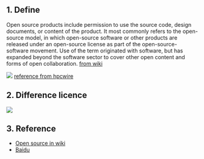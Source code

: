 
##  1. Define
Open source products include permission to use the source code, design documents, or content of the product. It most commonly refers to the open-source model, in which open-source software or other products are released under an open-source license as part of the open-source-software movement. Use of the term originated with software, but has expanded beyond the software sector to cover other open content and forms of open collaboration.
[from wiki](https://en.wikipedia.org/wiki/Open_source)

![](https://gitlab.com/picbed/bed/uploads/725d67b3da36f07f5bc25bf9a3e0db4e/OpenSourceOverTime.png
)
[reference from hpcwire](https://www.hpcwire.com/2017/06/15/opensuco-open-source-supercomputing-isc/)




## 2. Difference licence
![](https://gitlab.com/picbed/bed/uploads/d617f6a9c86081a24e26d4290e69d31a/PERMISSIVE-VS-COPYLEFT-LICENSES-2.jpg)



## 3. Reference
* [Open source in wiki](https://en.wikipedia.org/wiki/Open_source)
* [Baidu](https://baike.baidu.com/item/%E5%BC%80%E6%94%BE%E6%BA%90%E4%BB%A3%E7%A0%81/114160?fromtitle=Open%20Source&fromid=2667585&fr=aladdin)